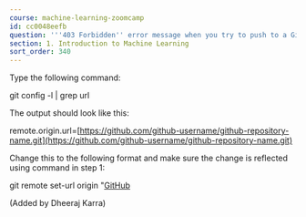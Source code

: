 ```yaml
---
course: machine-learning-zoomcamp
id: cc0048eefb
question: '''403 Forbidden'' error message when you try to push to a GitHub repository'
section: 1. Introduction to Machine Learning
sort_order: 340
---
```


Type the following command:

git config -l | grep url

The output should look like this:

remote.origin.url=[https://github.com/github-username/github-repository-name.git](https://github.com/github-username/github-repository-name.git)

Change this to the following format and make sure the change is reflected using command in step 1:

git remote set-url origin "[GitHub](https://github-username@github.com/github-username/github-repository-name.git")

(Added by Dheeraj Karra)

